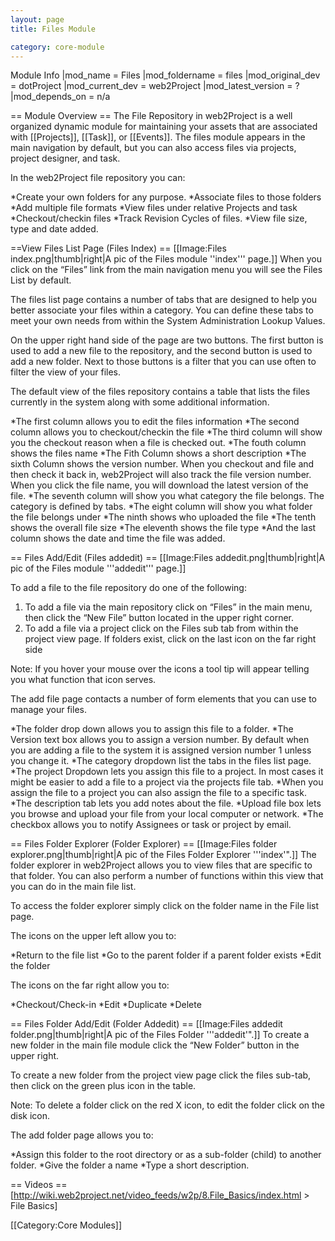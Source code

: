```yaml
---
layout: page
title: Files Module

category: core-module
---
```


Module Info
 |mod_name = Files
 |mod_foldername = files
 |mod_original_dev = dotProject
 |mod_current_dev = web2Project
 |mod_latest_version = ?
 |mod_depends_on = n/a

== Module Overview ==
The File Repository in web2Project is a well organized dynamic module for maintaining your assets that are associated with [[Projects]], [[Task]], or [[Events]]. The files module appears in the main navigation by default, but you can also access files via projects, project designer, and task.

In the web2Project file repository you can:

*Create your own folders for any purpose.
*Associate files to those folders
*Add multiple file formats
*View files under relative Projects and task
*Checkout/checkin files
*Track Revision Cycles of files.
*View file size, type and date added.

==View Files List Page (Files Index) ==
[[Image:Files index.png|thumb|right|A pic of the Files module ''index''' page.]]
When you click on the “Files” link from the main navigation menu you will see the Files List by default.

The files list page contains a number of tabs that are designed to help you better associate your files within a category. You can define these tabs to meet your own needs from within the System Administration Lookup Values.

On the upper right hand side of the page are two buttons. The first button is used to add a new file to the repository, and the second button is used to add a new folder. Next to those buttons is a filter that you can use often to filter the view of your files.

The default view of the files repository contains a table that lists the files currently in the system along with some additional information.

*The first column allows you to edit the files information
*The second column allows you to checkout/checkin the file
*The third column will show you the checkout reason when a file is checked out.
*The fouth column shows the files name
*The Fith Column shows a short description
*The sixth Column shows the version number. When you checkout and file and then check it back in, web2Project will also track the file version number. When you click the file name, you will download the latest version of the file.
*The seventh column will show you what category the file belongs. The category is defined by tabs.
*The eight column will show you what folder the file belongs under
*The ninth shows who uploaded the file
*The tenth shows the overall file size
*The eleventh shows the file type
*And the last column shows the date and time the file was added.

== Files Add/Edit (Files addedit) ==
[[Image:Files addedit.png|thumb|right|A pic of the Files module '''addedit''' page.]]

To add a file to the file repository do one of the following:

1. To add a file via the main repository click on “Files” in the main menu, then click the “New File” button located in the upper right corner.
2. To add a file via a project click on the Files sub tab from within the project view page. If folders exist, click on the last icon on the far right side

Note: If you hover your mouse over the icons a tool tip will appear telling you what function that icon serves.

The add file page contacts a number of form elements that you can use to manage your files.

*The folder drop down allows you to assign this file to a folder.
*The Version text box allows you to assign a version number. By default when you are adding a file to the system it is assigned version number 1 unless you change it.
*The category dropdown list the tabs in the files list page.
*The project Dropdown lets you assign this file to a project. In most cases it might be easier to add a file to a project via the projects file tab.
*When you assign the file to a project you can also assign the file to a specific task.
*The description tab lets you add notes about the file.
*Upload file box lets you browse and upload your file from your local computer or network.
*The checkbox allows you to notify Assignees or task or project by email.

== Files Folder Explorer (Folder Explorer) ==
[[Image:Files folder explorer.png|thumb|right|A pic of the Files Folder Explorer '''index'".]]
The folder explorer in web2Project allows you to view files that are specific to that folder. You can also perform a number of functions within this view that you can do in the main file list.

To access the folder explorer simply click on the folder name in the File list page.

The icons on the upper left allow you to:

*Return to the file list
*Go to the parent folder if a parent folder exists
*Edit the folder

The icons on the far right allow you to:

*Checkout/Check-in
*Edit
*Duplicate
*Delete

== Files Folder Add/Edit (Folder Addedit) ==
[[Image:Files addedit folder.png|thumb|right|A pic of the Files Folder '''addedit'".]]
To create a new folder in the main file module click the “New Folder” button in the upper right.

To create a new folder from the project view page click the files sub-tab, then click on the green plus icon in the table.

Note: To delete a folder click on the red X icon, to edit the folder click on the disk icon.

The add folder page allows you to:

*Assign this folder to the root directory or as a sub-folder (child) to another folder.
*Give the folder a name
*Type a short description.

== Videos ==
[http://wiki.web2project.net/video_feeds/w2p/8.File_Basics/index.html > File Basics]

[[Category:Core Modules]]